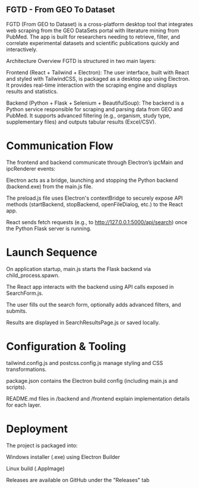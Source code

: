 ## FGTD - From GEO To Dataset
FGTD (From GEO to Dataset) is a cross-platform desktop tool that integrates web scraping from the GEO DataSets portal with literature mining from PubMed. The app is built for researchers needing to retrieve, filter, and correlate experimental datasets and scientific publications quickly and interactively.

Architecture Overview
FGTD is structured in two main layers:

Frontend (React + Tailwind + Electron):
The user interface, built with React and styled with TailwindCSS, is packaged as a desktop app using Electron. It provides real-time interaction with the scraping engine and displays results and statistics.

Backend (Python + Flask + Selenium + BeautifulSoup):
The backend is a Python service responsible for scraping and parsing data from GEO and PubMed. It supports advanced filtering (e.g., organism, study type, supplementary files) and outputs tabular results (Excel/CSV).

# Communication Flow
The frontend and backend communicate through Electron’s ipcMain and ipcRenderer events:

Electron acts as a bridge, launching and stopping the Python backend (backend.exe) from the main.js file.

The preload.js file uses Electron's contextBridge to securely expose API methods (startBackend, stopBackend, openFileDialog, etc.) to the React app.

React sends fetch requests (e.g., to http://127.0.0.1:5000/api/search) once the Python Flask server is running.

# Launch Sequence
On application startup, main.js starts the Flask backend via child_process.spawn.

The React app interacts with the backend using API calls exposed in SearchForm.js.

The user fills out the search form, optionally adds advanced filters, and submits.

Results are displayed in SearchResultsPage.js or saved locally.

# Configuration & Tooling
tailwind.config.js and postcss.config.js manage styling and CSS transformations.

package.json contains the Electron build config (including main.js and scripts).

README.md files in /backend and /frontend explain implementation details for each layer.

# Deployment
The project is packaged into:

Windows installer (.exe) using Electron Builder

Linux build (.AppImage)

Releases are available on GitHub under the "Releases" tab


